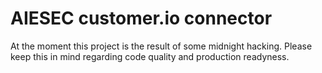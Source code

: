 # AIESEC customer.io connector
At the moment this project is the result of some midnight hacking. Please keep this in mind regarding code quality and production readyness.